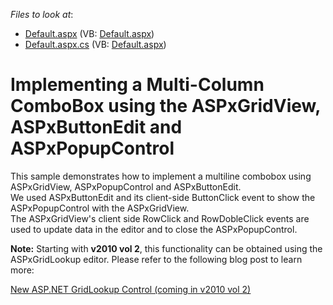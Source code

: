 <!-- default file list -->
*Files to look at*:

* [Default.aspx](./CS/Default.aspx) (VB: [Default.aspx](./VB/Default.aspx))
* [Default.aspx.cs](./CS/Default.aspx.cs) (VB: [Default.aspx](./VB/Default.aspx))
<!-- default file list end -->
# Implementing a Multi-Column ComboBox using the ASPxGridView, ASPxButtonEdit and ASPxPopupControl


<p>This sample demonstrates how to implement a multiline combobox using ASPxGridView, ASPxPopupControl and ASPxButtonEdit.<br />
We used ASPxButtonEdit and its client-side ButtonClick event to show the ASPxPopupControl with the ASPxGridView.<br />
The ASPxGridView's client side RowClick and RowDobleClick events are used to update data in the editor and to close the ASPxPopupControl.</p><p><strong>Note:</strong> Starting with <strong>v2010 vol 2</strong>, this functionality can be obtained using the ASPxGridLookup editor. Please refer to the following blog post to learn more:</p><p><a href="http://community.devexpress.com/blogs/aspnet/archive/2010/08/27/new-asp-net-gridlookup-control-coming-in-v2010-vol-2.aspx"><u>New ASP.NET GridLookup Control (coming in v2010 vol 2)</u></a></p>

<br/>


